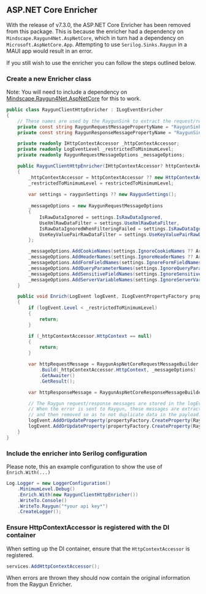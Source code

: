 ## ASP.NET Core Enricher

With the release of v7.3.0, the ASP.NET Core Enricher has been removed from this package. 
This is because the enricher had a dependency on `Mindscape.Raygun4Net.AspNetCore`, which in turn had a dependency
on `Microsoft.AspNetCore.App`. Attempting to use `Serilog.Sinks.Raygun` in a MAUI app would result in an error.

If you still wish to use the enricher you can follow the steps outlined below.

### Create a new Enricher class

Note: You will need to include a dependency on [Mindscape.Raygun4Net.AspNetCore](https://www.nuget.org/packages/Mindscape.Raygun4Net.AspNetCore) for this to work.

```c#
public class RaygunClientHttpEnricher : ILogEventEnricher
{
    // These names are used by the RaygunSink to extract the request/response messages from the logEvent properties.
    private const string RaygunRequestMessagePropertyName = "RaygunSink_RequestMessage";
    private const string RaygunResponseMessagePropertyName = "RaygunSink_ResponseMessage";

    private readonly IHttpContextAccessor _httpContextAccessor;
    private readonly LogEventLevel _restrictedToMinimumLevel;
    private readonly RaygunRequestMessageOptions _messageOptions; 

    public RaygunClientHttpEnricher(IHttpContextAccessor? httpContextAccessor = null, LogEventLevel restrictedToMinimumLevel = LogEventLevel.Error, RaygunSettings? raygunSettings = null)
    {
        _httpContextAccessor = httpContextAccessor ?? new HttpContextAccessor();
        _restrictedToMinimumLevel = restrictedToMinimumLevel;
        
        var settings = raygunSettings ?? new RaygunSettings();
        
        _messageOptions = new RaygunRequestMessageOptions
        {
            IsRawDataIgnored = settings.IsRawDataIgnored,
            UseXmlRawDataFilter = settings.UseXmlRawDataFilter,
            IsRawDataIgnoredWhenFilteringFailed = settings.IsRawDataIgnoredWhenFilteringFailed,
            UseKeyValuePairRawDataFilter = settings.UseKeyValuePairRawDataFilter
        };

        _messageOptions.AddCookieNames(settings.IgnoreCookieNames ?? Array.Empty<string>());
        _messageOptions.AddHeaderNames(settings.IgnoreHeaderNames ?? Array.Empty<string>());
        _messageOptions.AddFormFieldNames(settings.IgnoreFormFieldNames ?? Array.Empty<string>());
        _messageOptions.AddQueryParameterNames(settings.IgnoreQueryParameterNames ?? Array.Empty<string>());
        _messageOptions.AddSensitiveFieldNames(settings.IgnoreSensitiveFieldNames ?? Array.Empty<string>());
        _messageOptions.AddServerVariableNames(settings.IgnoreServerVariableNames ?? Array.Empty<string>());
    }

    public void Enrich(LogEvent logEvent, ILogEventPropertyFactory propertyFactory)
    {
        if (logEvent.Level < _restrictedToMinimumLevel)
        {
            return;
        }

        if (_httpContextAccessor.HttpContext == null)
        {
            return;
        }

        var httpRequestMessage = RaygunAspNetCoreRequestMessageBuilder
            .Build(_httpContextAccessor.HttpContext, _messageOptions)
            .GetAwaiter()
            .GetResult();

        var httpResponseMessage = RaygunAspNetCoreResponseMessageBuilder.Build(_httpContextAccessor.HttpContext);

        // The Raygun request/response messages are stored in the logEvent properties collection.
        // When the error is sent to Raygun, these messages are extracted from the known properties
        // and then removed so as to not duplicate data in the payload.
        logEvent.AddOrUpdateProperty(propertyFactory.CreateProperty(RaygunRequestMessagePropertyName, httpRequestMessage, true));
        logEvent.AddOrUpdateProperty(propertyFactory.CreateProperty(RaygunResponseMessagePropertyName, httpResponseMessage, true));
    }
}
```

### Include the enricher into Serilog configuration

Please note, this an example configuration to show the use of `Enrich.With(...)`
```c#
Log.Logger = new LoggerConfiguration()
    .MinimumLevel.Debug()
    .Enrich.With(new RaygunClientHttpEnricher())
    .WriteTo.Console()
    .WriteTo.Raygun("*your api key*")
    .CreateLogger();
```

### Ensure HttpContextAccessor is registered with the DI container

When setting up the DI container, ensure that the `HttpContextAccessor` is registered.

```c#
services.AddHttpContextAccessor();
```

When errors are thrown they should now contain the original information from the Raygun Enricher.